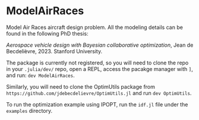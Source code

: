 # ModelAirRaces

Model Air Races aircraft design problem. All the modeling details can be found in the following PhD thesis:

*Aerospace vehicle design with Bayesian collaborative optimization*, Jean de Becdelièvre, 2023. Stanford University.

The package is currently not registered, so you will need to clone the repo in your `.julia/dev/` repo, open a REPL,
access the pacakge manager with `]`, and run:
`dev ModelAirRaces`.

Similarly, you will need to clone the OptimUtils package from `https://github.com/jdebecdelievre/OptimUtils.jl`
and run `dev OptimUtils`.

To run the optimization example using IPOPT,
run the `idf.jl` file under the `examples` directory.